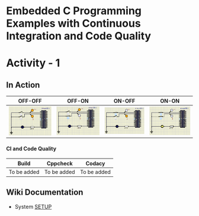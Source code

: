 # Embedded C Programming Examples with Continuous Integration and Code Quality

# Activity - 1 

## In Action

|OFF-OFF|OFF-ON|ON-OFF|ON-ON|
|:--:|:--:|:--:|:--:|
|![off-off](https://github.com/259819/LnT_embeddedC/blob/master/simulation/off-off.PNG)|![OFF-ON](https://github.com/259819/LnT_embeddedC/blob/master/simulation/off-on.PNG)|![on-off](https://github.com/259819/LnT_embeddedC/blob/master/simulation/on-off.PNG)|![on-on](https://github.com/259819/LnT_embeddedC/blob/master/simulation/on-on.PNG)|

#### CI and Code Quality

|Build|Cppcheck|Codacy|
|:--:|:--:|:--:|
|To be added|To be added|To be added|

## Wiki Documentation
* System [SETUP](https://github.com/DhyeyaPatel/Embedded-C.git)
